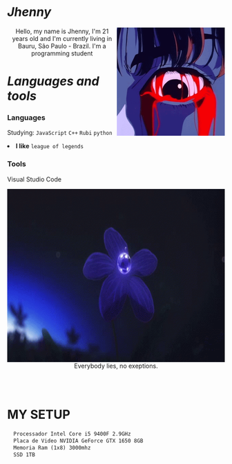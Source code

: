 #                                                                    *Jhenny*

<img align="right" alt="GIF" height="250" width="250"  src="https://github.com/gxthshawty/gxthshawty/blob/main/tumblr_80c1a8796e2f9f853d40a003a2ae0c08_2102b41d_500.gif" />

<p align="center">Hello, my name is Jhenny, I'm 21 years old and I'm currently living in Bauru, São Paulo - Brazil. I'm a programming student</p>

#                                                                    *Languages and tools*

### Languages
  Studying: <code>JavaScript</code>
 <code>C++</code>
 <code>Rubi</code>
 <code>python</code>
  <li><strong>I like</strong> <code>league of legends</code>


    
    
### Tools
  Visual Studio Code



<img align="right" alt="GIF" height="400" width="800" src="https://github.com/gxthshawty/gxthshawty/blob/main/anime-aesthetic%20(1).gif" />
<br>
<p align="center"> Everybody lies, no exeptions.
</p>
<br><br>

#                                                                    **MY SETUP**

      Processador Intel Core i5 9400F 2.9GHz
      Placa de Video NVIDIA GeForce GTX 1650 8GB
      Memoria Ram (1x8) 3000mhz
      SSD 1TB
